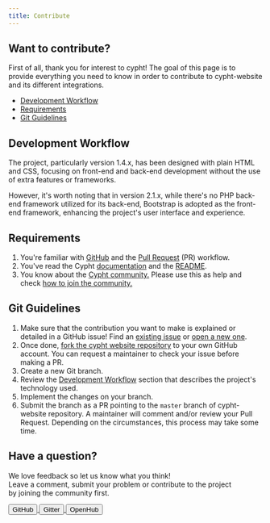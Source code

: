 ```yaml
---
title: Contribute
---
```

 <div class="container">
    <h2 id="contributing">Want to contribute?</h2>
    <p>First of all, thank you for interest to cypht! The goal of this page is to provide everything you need to know in order to contribute to cypht-website and its different integrations.</p>
    <ul>
        <li><a href="#development-workflow">Development Workflow</a></li>
        <li><a href="#requirements">Requirements</a></li>
        <li><a href="#git-guidelines">Git Guidelines</a></li>
    </ul>
    <h2 id="development-workflow">Development Workflow</h2>
    <p>The project, particularly version 1.4.x, has been designed with plain HTML and CSS, focusing on front-end and back-end development without the use of extra features or frameworks.</p>
    <p>However, it's worth noting that in version 2.1.x, while there's no PHP back-end framework utilized for its back-end, Bootstrap is adopted as the front-end framework, enhancing the project's user interface and experience.</p>
    <h2 id="requirements">Requirements</h2>
    <ol>
        <li>You're familiar with <a href="https://github.com">GitHub</a> and the
            <a href="https://help.github.com/en/github/collaborating-with-issues-and-pull-requests/about-pull-requests">Pull Request</a> (PR) workflow.
        </li>
        <li>You've read the Cypht <a href="documentation.html">documentation</a> and the <a
                href="https://github.com/cypht-org/cypht#readme">README</a>.
        </li>
        <li>You know about the <a href="https://gitter.im/cypht-org/community">Cypht community.</a> Please use this as help and check <a href="how-to-join.html">how to join the community.</a>
        </li>
    </ol>
    <h2 id="git-guidelines">Git Guidelines</h2>
    <ol>
        <li>Make sure that the contribution you want to make is explained or detailed in a GitHub issue! Find an
            <a href="https://github.com/cypht-org/cypht-website/issues">existing issue</a> or
            <a href="https://github.com/cypht-org/cypht-website/issues/new/choose">open a new one</a>.
        </li>
        <li>Once done,
            <a href="https://github.com/cypht-org/cypht-website/fork">fork the cypht website repository</a> to your own GitHub account.
            You can request a maintainer to check your issue before making a PR.
        </li>
        <li>Create a new Git branch.</li>
        <li>Review the <a href="#development-workflow">Development Workflow</a> section that describes the project's technology used.
        </li>
        <li>Implement the changes on your branch.</li>
        <li>
            Submit the branch as a PR pointing to the <code>master</code> branch of cypht-website repository.
            A maintainer will comment and/or review your Pull Request. Depending on the circumstances, this process may take some time.<br>
        </li>
    </ol>
    <h2>Have a question? </h2>
    <p>We love feedback so let us know what you think! <br> Leave a comment, submit your problem or contribute to
        the project <br> by joining the community first.
    </p>
    <a href="https://github.com/cypht-org/cypht/">
        <button type="button" class="btn btn-success">GitHub</button>
    </a>
    <a href="https://gitter.im/cypht-org/community">
        <button type="button" class="btn btn-success">Gitter</button>
    </a>
    <a href="https://www.openhub.net/p/cypht/users">
        <button type="button" class="btn btn-success">OpenHub</button>
    </a>
</div>
